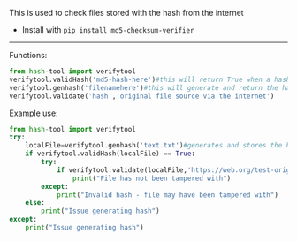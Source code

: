 This is used to check files stored with the hash from the internet

- Install with `pip install md5-checksum-verifier`
____________
Functions:
```python
from hash-tool import verifytool
verifytool.validHash('md5-hash-here')#this will return True when a hash is valid, and false if invalid (this just checks if it is in the format of an md5 hash)
verifytool.genhash('filenamehere')#this will generate and return the hash of a file
verifytool.validate('hash','original file source via the internet')
```

Example use:
```python
from hash-tool import verifytool
try:
    localFile=verifytool.genhash('text.txt')#generates and stores the hash
    if verifytool.validHash(localFile) == True:
        try:
            if verifytool.validate(localFile,'https://web.org/test-original.txt') == True:
                print("File has not been tampered with")
        except:
            print("Invalid hash - file may have been tampered with")
    else:
        print("Issue generating hash")
except:
    print("Issue generating hash")
```